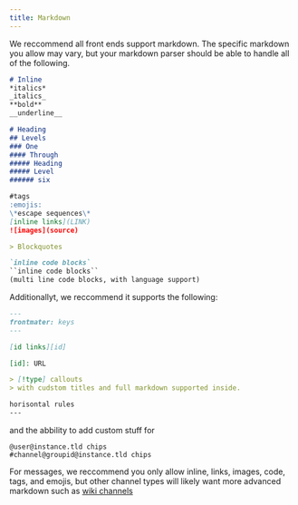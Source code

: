 ```yaml
---
title: Markdown
---
```


We reccommend all front ends support markdown. The specific markdown you allow may vary, but your markdown parser should be able to handle all of the following. 

```markdown
# Inline
*italics* 
_italics_ 
**bold**
__underline__

# Heading
## Levels
### One
#### Through 
##### Heading
##### Level 
###### six

#tags
:emojis: 
\*escape sequences\*
[inline links](LINK)
![images](source)

> Blockquotes

`inline code blocks`
``inline code blocks``
(multi line code blocks, with language support)
```

Additionallyt, we reccommend it supports the following: 

```markdown
---
frontmater: keys
---

[id links][id]

[id]: URL
```

```markdown
> [!type] callouts
> with cudstom titles and full markdown supported inside. 

horisontal rules
---
```

and the abbility to add custom stuff for

```
@user@instance.tld chips 
#channel@groupid@instance.tld chips
```

For messages, we reccommend you only allow inline, links, images, code, tags, and emojis, but other channel types will likely want more advanced markdown such as [wiki channels](../wiki-channels/)